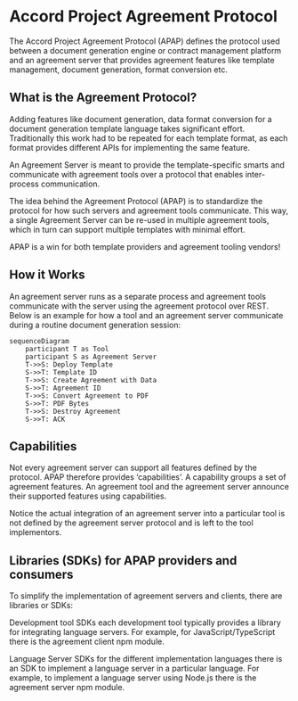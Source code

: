 # Accord Project Agreement Protocol

The Accord Project Agreement Protocol (APAP) defines the protocol used between a document generation engine or contract management platform and an agreement server that provides agreement features like template management, document generation, format conversion etc.

## What is the Agreement Protocol?

Adding features like document generation, data format conversion for a document generation template language takes significant effort. Traditionally this work had to be repeated for each template format, as each format provides different APIs for implementing the same feature.

An Agreement Server is meant to provide the template-specific smarts and communicate with agreement tools over a protocol that enables inter-process communication.

The idea behind the Agreement Protocol (APAP) is to standardize the protocol for how such servers and agreement tools communicate. This way, a single Agreement Server can be re-used in multiple agreement tools, which in turn can support multiple templates with minimal effort.

APAP is a win for both template providers and agreement tooling vendors!

## How it Works

An agreement server runs as a separate process and agreement tools communicate with the server using the agreement protocol over REST. Below is an example for how a tool and an agreement server communicate during a routine document generation session:

```mermaid
sequenceDiagram
    participant T as Tool
    participant S as Agreement Server
    T->>S: Deploy Template
    S->>T: Template ID
    T->>S: Create Agreement with Data
    S->>T: Agreement ID
    T->>S: Convert Agreement to PDF
    S->>T: PDF Bytes
    T->>S: Destroy Agreement
    S->>T: ACK
```
## Capabilities

Not every agreement server can support all features defined by the protocol. APAP therefore provides ‘capabilities’. A capability groups a set of agreement features. An agreement tool and the agreement server announce their supported features using capabilities.

Notice the actual integration of an agreement server into a particular tool is not defined by the agreement server protocol and is left to the tool implementors.

## Libraries (SDKs) for APAP providers and consumers

To simplify the implementation of agreement servers and clients, there are libraries or SDKs:

Development tool SDKs each development tool typically provides a library for integrating language servers. For example, for JavaScript/TypeScript there is the agreement client npm module.

Language Server SDKs for the different implementation languages there is an SDK to implement a language server in a particular language. For example, to implement a language server using Node.js there is the agreement server npm module.
